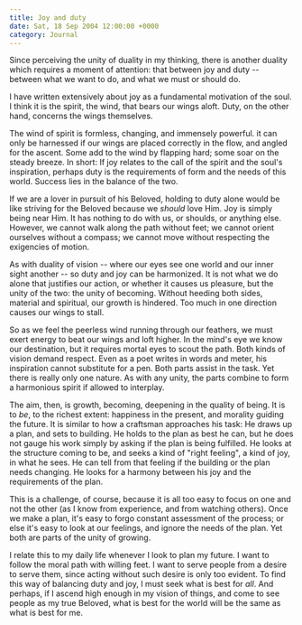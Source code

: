 ```yaml
---
title: Joy and duty
date: Sat, 18 Sep 2004 12:00:00 +0000
category: Journal
---
```


Since perceiving the unity of duality in my thinking, there is another
duality which requires a moment of attention: that between joy and duty
-- between what we want to do, and what we must or should do.

I have written extensively about joy as a fundamental motivation of the
soul.  I think it is the spirit, the wind, that bears our wings aloft.
Duty, on the other hand, concerns the wings themselves.

The wind of spirit is formless, changing, and immensely powerful.  it
can only be harnessed if our wings are placed correctly in the flow, and
angled for the ascent.  Some add to the wind by flapping hard; some soar
on the steady breeze.  In short: If joy relates to the call of the
spirit and the soul's inspiration, perhaps duty is the requirements of
form and the needs of this world.  Success lies in the balance of the
two.

If we are a lover in pursuit of his Beloved, holding to duty alone would
be like striving for the Beloved because we *should* love Him.  Joy is
simply being near Him.  It has nothing to do with us, or shoulds, or
anything else.  However, we cannot walk along the path without feet; we
cannot orient ourselves without a compass; we cannot move without
respecting the exigencies of motion.

As with duality of vision -- where our eyes see one world and our inner
sight another -- so duty and joy can be harmonized.  It is not what we
do alone that justifies our action, or whether it causes us pleasure,
but the unity of the two: the unity of becoming.  Without heeding both
sides, material and spiritual, our growth is hindered.  Too much in one
direction causes our wings to stall.

So as we feel the peerless wind running through our feathers, we must
exert energy to beat our wings and loft higher.  In the mind's eye we
know our destination, but it requires mortal eyes to scout the path.
Both kinds of vision demand respect.  Even as a poet writes in words and
meter, his inspiration cannot substitute for a pen.  Both parts assist
in the task.  Yet there is really only one nature.  As with any unity,
the parts combine to form a harmonious spirit if allowed to interplay.

The aim, then, is growth, becoming, deepening in the quality of being.
It is to *be*, to the richest extent: happiness in the present, and
morality guiding the future.  It is similar to how a craftsman
approaches his task: He draws up a plan, and sets to building.  He holds
to the plan as best he can, but he does not gauge his work simply by
asking if the plan is being fulfilled.  He looks at the structure coming
to be, and seeks a kind of "right feeling", a kind of joy, in what he
sees.  He can tell from that feeling if the building or the plan needs
changing.  He looks for a harmony between his joy and the requirements
of the plan.

This is a challenge, of course, because it is all too easy to focus on
one and not the other (as I know from experience, and from watching
others).  Once we make a plan, it's easy to forgo constant assessment of
the process; or else it's easy to look at our feelings, and ignore the
needs of the plan.  Yet both are parts of the unity of growing.

I relate this to my daily life whenever I look to plan my future.  I
want to follow the moral path with willing feet.  I want to serve people
from a desire to serve them, since acting without such desire is only
too evident.  To find this way of balancing duty and joy, I must seek
what is best for *all*.  And perhaps, if I ascend high enough in my vision
of things, and come to see people as my true Beloved, what is best for
the world will be the same as what is best for me.


